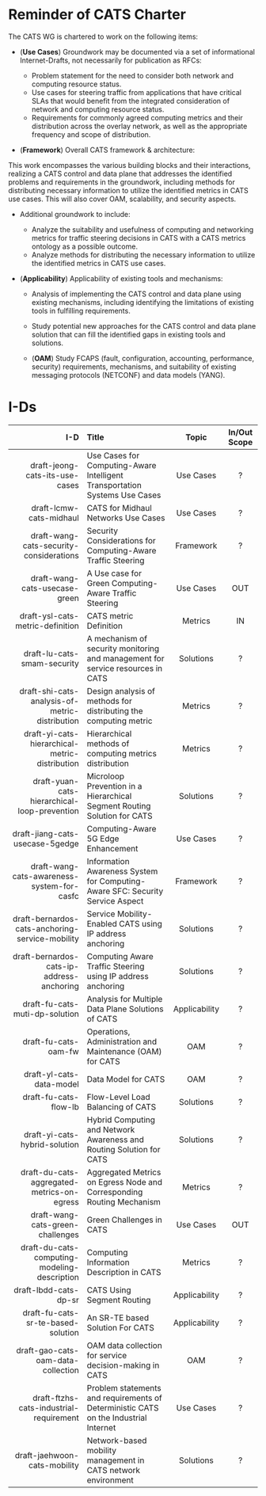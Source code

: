 

# Reminder of CATS Charter

The CATS WG is chartered to work on the following items:

* (**Use Cases**) Groundwork may be documented via a set of informational Internet-Drafts, not necessarily for publication as RFCs:

    + Problem statement for the need to consider both network and computing resource status.
    + Use cases for steering traffic from applications that have critical
      SLAs that would benefit from the integrated consideration of network
      and computing resource status.
    + Requirements for commonly agreed computing metrics and their
      distribution across the overlay network, as well as the appropriate
      frequency and scope of distribution.

* (**Framework**) Overall CATS framework & architecture:

This work encompasses the various building blocks and their
interactions, realizing a CATS control and data plane that addresses
the identified problems and requirements in the groundwork,
including methods for distributing necessary information to utilize
the identified metrics in CATS use cases. This will also cover OAM,
scalability, and security aspects.

* Additional groundwork to include:

   + Analyze the suitability and usefulness of computing and networking
metrics for traffic steering decisions in CATS with a CATS metrics
ontology as a possible outcome.
   + Analyze methods for distributing the necessary information to
utilize the identified metrics in CATS use cases.

* (**Applicability**)  Applicability of existing tools and mechanisms:

   + Analysis of implementing the CATS control and data plane using
existing mechanisms, including identifying the limitations of
existing tools in fulfilling requirements.

   + Study potential new approaches for the CATS control and data plane
solution that can fill the identified gaps in existing tools and
solutions.

   + (**OAM**) Study FCAPS (fault, configuration, accounting, performance,
security) requirements, mechanisms, and suitability of existing
messaging protocols (NETCONF) and data models (YANG).

# I-Ds

| I-D                                           |Title                                                                     | Topic              | In/Out Scope |
|----------------------------------------------:|:-------------------------------------------------------------------------|:------------------:|:------------:|
|draft-jeong-cats-its-use-cases                 |Use Cases for Computing-Aware Intelligent Transportation Systems Use Cases| Use Cases          |      ?       |
|draft-lcmw-cats-midhaul                        | CATS for Midhaul Networks Use Cases	                                   | Use Cases          |      ?       |
|draft-wang-cats-security-considerations        | Security Considerations for Computing-Aware Traffic Steering 	           | Framework          |      ?       |
|draft-wang-cats-usecase-green                  | A Use case for Green Computing-Aware Traffic Steering                    | Use Cases          |      OUT     |
|draft-ysl-cats-metric-definition               | CATS metric Definition                                                   | Metrics            |      IN      |
|draft-lu-cats-smam-security                    | A mechanism of security monitoring and management for service resources in CATS| Solutions    |      ?       |
|draft-shi-cats-analysis-of-metric-distribution | Design analysis of methods for distributing the computing metric	       | Metrics            |      ?       |
|draft-yi-cats-hierarchical-metric-distribution | Hierarchical methods of computing metrics distribution	                 | Metrics            |      ?       |
|draft-yuan-cats-hierarchical-loop-prevention   | Microloop Prevention in a Hierarchical Segment Routing Solution for CATS | Solutions          |      ?       |	
|draft-jiang-cats-usecase-5gedge                | Computing-Aware 5G Edge Enhancement                                      | Use Cases          |      ?       |
|draft-wang-cats-awareness-system-for-casfc     | Information Awareness System for Computing-Aware SFC: Security Service Aspect|Framework | ?|	
|draft-bernardos-cats-anchoring-service-mobility| Service Mobility-Enabled CATS using IP address anchoring| Solutions        |      ?       |	
|draft-bernardos-cats-ip-address-anchoring      | Computing Aware Traffic Steering using IP address anchoring                | Solutions          |      ?        |	
|draft-fu-cats-muti-dp-solution                 | Analysis for Multiple Data Plane Solutions of CATS                         | Applicability|      ?        |	
|draft-fu-cats-oam-fw                           | Operations, Administration and Maintenance (OAM) for CATS	                 |  OAM  |      ?        |
|draft-yl-cats-data-model                       | Data Model for CATS	                                                     | OAM                |      ?        |
|draft-fu-cats-flow-lb                          | Flow-Level Load Balancing of CATS	                                         | Solutions          |      ?        |	
|draft-yi-cats-hybrid-solution                  | Hybrid Computing and Network Awareness and Routing Solution for CATS     | Solutions          |      ?        |	
|draft-du-cats-aggregated-metrics-on-egress     | Aggregated Metrics on Egress Node and Corresponding Routing Mechanism	   | Metrics            |      ?        |
|draft-wang-cats-green-challenges               | Green Challenges in CATS              | Use Cases          |      OUT        |
|draft-du-cats-computing-modeling-description   | Computing Information Description in CATS	   | Metrics            |      ?        |	
|draft-lbdd-cats-dp-sr                          | CATS Using Segment Routing	           | Applicability      |      ?        |
|draft-fu-cats-sr-te-based-solution             | An SR-TE based Solution For CATS	           | Applicability      |      ?        |	
|draft-gao-cats-oam-data-collection             | OAM data collection for service decision-making in CATS| OAM      |      ?        |	
|draft-ftzhs-cats-industrial-requirement        | Problem statements and requirements of Deterministic CATS on the Industrial Internet| Use Cases|     ?        |
|draft-jaehwoon-cats-mobility                   | Network-based mobility management in CATS network environment            | Solutions          |      ?        |	

